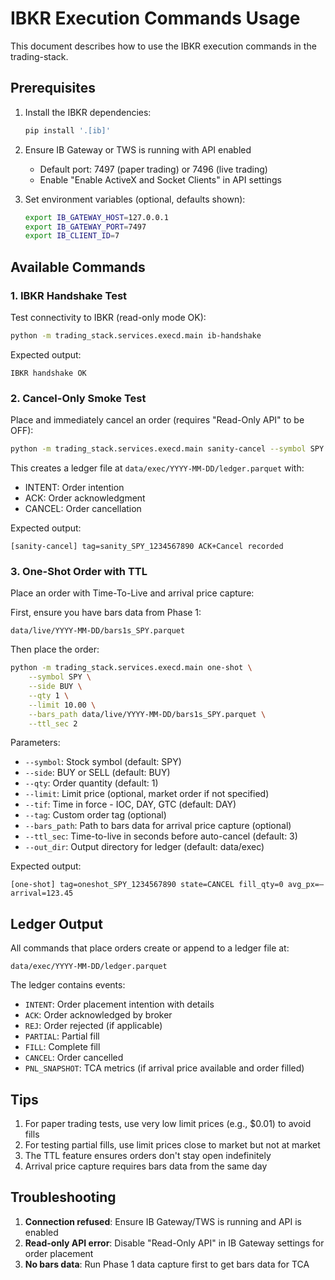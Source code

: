 # IBKR Execution Commands Usage

This document describes how to use the IBKR execution commands in the trading-stack.

## Prerequisites

1. Install the IBKR dependencies:
   ```bash
   pip install '.[ib]'
   ```

2. Ensure IB Gateway or TWS is running with API enabled
   - Default port: 7497 (paper trading) or 7496 (live trading)
   - Enable "Enable ActiveX and Socket Clients" in API settings

3. Set environment variables (optional, defaults shown):
   ```bash
   export IB_GATEWAY_HOST=127.0.0.1
   export IB_GATEWAY_PORT=7497
   export IB_CLIENT_ID=7
   ```

## Available Commands

### 1. IBKR Handshake Test

Test connectivity to IBKR (read-only mode OK):

```bash
python -m trading_stack.services.execd.main ib-handshake
```

Expected output:
```
IBKR handshake OK
```

### 2. Cancel-Only Smoke Test

Place and immediately cancel an order (requires "Read-Only API" to be OFF):

```bash
python -m trading_stack.services.execd.main sanity-cancel --symbol SPY --qty 1 --limit 0.01
```

This creates a ledger file at `data/exec/YYYY-MM-DD/ledger.parquet` with:
- INTENT: Order intention
- ACK: Order acknowledgment
- CANCEL: Order cancellation

Expected output:
```
[sanity-cancel] tag=sanity_SPY_1234567890 ACK+Cancel recorded
```

### 3. One-Shot Order with TTL

Place an order with Time-To-Live and arrival price capture:

First, ensure you have bars data from Phase 1:
```
data/live/YYYY-MM-DD/bars1s_SPY.parquet
```

Then place the order:
```bash
python -m trading_stack.services.execd.main one-shot \
    --symbol SPY \
    --side BUY \
    --qty 1 \
    --limit 10.00 \
    --bars_path data/live/YYYY-MM-DD/bars1s_SPY.parquet \
    --ttl_sec 2
```

Parameters:
- `--symbol`: Stock symbol (default: SPY)
- `--side`: BUY or SELL (default: BUY)
- `--qty`: Order quantity (default: 1)
- `--limit`: Limit price (optional, market order if not specified)
- `--tif`: Time in force - IOC, DAY, GTC (default: DAY)
- `--tag`: Custom order tag (optional)
- `--bars_path`: Path to bars data for arrival price capture (optional)
- `--ttl_sec`: Time-to-live in seconds before auto-cancel (default: 3)
- `--out_dir`: Output directory for ledger (default: data/exec)

Expected output:
```
[one-shot] tag=oneshot_SPY_1234567890 state=CANCEL fill_qty=0 avg_px=— arrival=123.45
```

## Ledger Output

All commands that place orders create or append to a ledger file at:
```
data/exec/YYYY-MM-DD/ledger.parquet
```

The ledger contains events:
- `INTENT`: Order placement intention with details
- `ACK`: Order acknowledged by broker
- `REJ`: Order rejected (if applicable)
- `PARTIAL`: Partial fill
- `FILL`: Complete fill
- `CANCEL`: Order cancelled
- `PNL_SNAPSHOT`: TCA metrics (if arrival price available and order filled)

## Tips

1. For paper trading tests, use very low limit prices (e.g., $0.01) to avoid fills
2. For testing partial fills, use limit prices close to market but not at market
3. The TTL feature ensures orders don't stay open indefinitely
4. Arrival price capture requires bars data from the same day

## Troubleshooting

1. **Connection refused**: Ensure IB Gateway/TWS is running and API is enabled
2. **Read-only API error**: Disable "Read-Only API" in IB Gateway settings for order placement
3. **No bars data**: Run Phase 1 data capture first to get bars data for TCA

